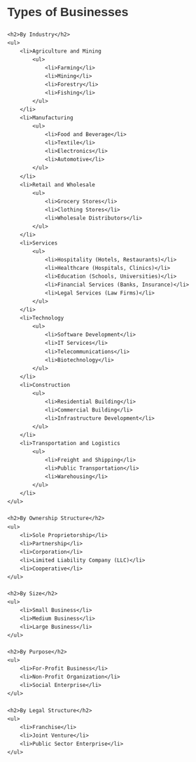 <!DOCTYPE html>
<html lang="en">
<head>
    <meta charset="UTF-8">
    <meta name="viewport" content="width=device-width, initial-scale=1.0">
    <title>Types of Businesses</title>
    <style>
        body {
            font-family: Arial, sans-serif;
            line-height: 1.6;
        }
        h1, h2, h3 {
            color: #333;
        }
        ul {
            list-style-type: none;
            padding: 0;
        }
        ul li {
            margin: 5px 0;
        }
    </style>
</head>
<body>
    <h1>Types of Businesses</h1>

    <h2>By Industry</h2>
    <ul>
        <li>Agriculture and Mining
            <ul>
                <li>Farming</li>
                <li>Mining</li>
                <li>Forestry</li>
                <li>Fishing</li>
            </ul>
        </li>
        <li>Manufacturing
            <ul>
                <li>Food and Beverage</li>
                <li>Textile</li>
                <li>Electronics</li>
                <li>Automotive</li>
            </ul>
        </li>
        <li>Retail and Wholesale
            <ul>
                <li>Grocery Stores</li>
                <li>Clothing Stores</li>
                <li>Wholesale Distributors</li>
            </ul>
        </li>
        <li>Services
            <ul>
                <li>Hospitality (Hotels, Restaurants)</li>
                <li>Healthcare (Hospitals, Clinics)</li>
                <li>Education (Schools, Universities)</li>
                <li>Financial Services (Banks, Insurance)</li>
                <li>Legal Services (Law Firms)</li>
            </ul>
        </li>
        <li>Technology
            <ul>
                <li>Software Development</li>
                <li>IT Services</li>
                <li>Telecommunications</li>
                <li>Biotechnology</li>
            </ul>
        </li>
        <li>Construction
            <ul>
                <li>Residential Building</li>
                <li>Commercial Building</li>
                <li>Infrastructure Development</li>
            </ul>
        </li>
        <li>Transportation and Logistics
            <ul>
                <li>Freight and Shipping</li>
                <li>Public Transportation</li>
                <li>Warehousing</li>
            </ul>
        </li>
    </ul>

    <h2>By Ownership Structure</h2>
    <ul>
        <li>Sole Proprietorship</li>
        <li>Partnership</li>
        <li>Corporation</li>
        <li>Limited Liability Company (LLC)</li>
        <li>Cooperative</li>
    </ul>

    <h2>By Size</h2>
    <ul>
        <li>Small Business</li>
        <li>Medium Business</li>
        <li>Large Business</li>
    </ul>

    <h2>By Purpose</h2>
    <ul>
        <li>For-Profit Business</li>
        <li>Non-Profit Organization</li>
        <li>Social Enterprise</li>
    </ul>

    <h2>By Legal Structure</h2>
    <ul>
        <li>Franchise</li>
        <li>Joint Venture</li>
        <li>Public Sector Enterprise</li>
    </ul>
</body>
</html>